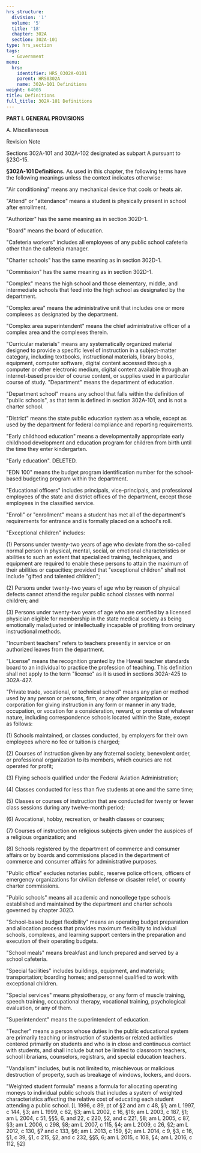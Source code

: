 ```yaml
---
hrs_structure:
  division: '1'
  volume: '5'
  title: '18'
  chapter: 302A
  section: 302A-101
type: hrs_section
tags:
  - Government
menu:
  hrs:
    identifier: HRS_0302A-0101
    parent: HRS0302A
    name: 302A-101 Definitions
weight: 64005
title: Definitions
full_title: 302A-101 Definitions
---
```

**PART I. GENERAL PROVISIONS**

A. Miscellaneous

Revision Note

Sections 302A-101 and 302A-102 designated as subpart A pursuant to §23G-15.

**§302A-101 Definitions.** As used in this chapter, the following terms have the following meanings unless the context indicates otherwise:

"Air conditioning" means any mechanical device that cools or heats air.

"Attend" or "attendance" means a student is physically present in school after enrollment.

"Authorizer" has the same meaning as in section 302D-1.

"Board" means the board of education.

"Cafeteria workers" includes all employees of any public school cafeteria other than the cafeteria manager.

"Charter schools" has the same meaning as in section 302D-1.

"Commission" has the same meaning as in section 302D-1.

"Complex" means the high school and those elementary, middle, and intermediate schools that feed into the high school as designated by the department.

"Complex area" means the administrative unit that includes one or more complexes as designated by the department.

"Complex area superintendent" means the chief administrative officer of a complex area and the complexes therein.

"Curricular materials" means any systematically organized material designed to provide a specific level of instruction in a subject-matter category, including textbooks, instructional materials, library books, equipment, computer software, digital content accessed through a computer or other electronic medium, digital content available through an internet-based provider of course content, or supplies used in a particular course of study. "Department" means the department of education.

"Department school" means any school that falls within the definition of "public schools", as that term is defined in section 302A-101, and is not a charter school.

"District" means the state public education system as a whole, except as used by the department for federal compliance and reporting requirements.

"Early childhood education" means a developmentally appropriate early childhood development and education program for children from birth until the time they enter kindergarten.

"Early education". DELETED.

"EDN 100" means the budget program identification number for the school-based budgeting program within the department.

"Educational officers" includes principals, vice-principals, and professional employees of the state and district offices of the department, except those employees in the classified service.

"Enroll" or "enrollment" means a student has met all of the department's requirements for entrance and is formally placed on a school's roll.

"Exceptional children" includes:

(1) Persons under twenty-two years of age who deviate from the so-called normal person in physical, mental, social, or emotional characteristics or abilities to such an extent that specialized training, techniques, and equipment are required to enable these persons to attain the maximum of their abilities or capacities; provided that "exceptional children" shall not include "gifted and talented children";

(2) Persons under twenty-two years of age who by reason of physical defects cannot attend the regular public school classes with normal children; and

(3) Persons under twenty-two years of age who are certified by a licensed physician eligible for membership in the state medical society as being emotionally maladjusted or intellectually incapable of profiting from ordinary instructional methods.

"Incumbent teachers" refers to teachers presently in service or on authorized leaves from the department.

"License" means the recognition granted by the Hawaii teacher standards board to an individual to practice the profession of teaching. This definition shall not apply to the term "license" as it is used in sections 302A-425 to 302A-427.

"Private trade, vocational, or technical school" means any plan or method used by any person or persons, firm, or any other organization or corporation for giving instruction in any form or manner in any trade, occupation, or vocation for a consideration, reward, or promise of whatever nature, including correspondence schools located within the State, except as follows:

(1) Schools maintained, or classes conducted, by employers for their own employees where no fee or tuition is charged;

(2) Courses of instruction given by any fraternal society, benevolent order, or professional organization to its members, which courses are not operated for profit;

(3) Flying schools qualified under the Federal Aviation Administration;

(4) Classes conducted for less than five students at one and the same time;

(5) Classes or courses of instruction that are conducted for twenty or fewer class sessions during any twelve-month period;

(6) Avocational, hobby, recreation, or health classes or courses;

(7) Courses of instruction on religious subjects given under the auspices of a religious organization; and

(8) Schools registered by the department of commerce and consumer affairs or by boards and commissions placed in the department of commerce and consumer affairs for administrative purposes.

"Public office" excludes notaries public, reserve police officers, officers of emergency organizations for civilian defense or disaster relief, or county charter commissions.

"Public schools" means all academic and noncollege type schools established and maintained by the department and charter schools governed by chapter 302D.

"School-based budget flexibility" means an operating budget preparation and allocation process that provides maximum flexibility to individual schools, complexes, and learning support centers in the preparation and execution of their operating budgets.

"School meals" means breakfast and lunch prepared and served by a school cafeteria.

"Special facilities" includes buildings, equipment, and materials; transportation; boarding homes; and personnel qualified to work with exceptional children.

"Special services" means physiotherapy, or any form of muscle training, speech training, occupational therapy, vocational training, psychological evaluation, or any of them.

"Superintendent" means the superintendent of education.

"Teacher" means a person whose duties in the public educational system are primarily teaching or instruction of students or related activities centered primarily on students and who is in close and continuous contact with students, and shall include but not be limited to classroom teachers, school librarians, counselors, registrars, and special education teachers.

"Vandalism" includes, but is not limited to, mischievous or malicious destruction of property, such as breakage of windows, lockers, and doors.

"Weighted student formula" means a formula for allocating operating moneys to individual public schools that includes a system of weighted characteristics affecting the relative cost of educating each student attending a public school. [L 1996, c 89, pt of §2 and am c 48, §1; am L 1997, c 144, §3; am L 1999, c 62, §3; am L 2002, c 16, §16; am L 2003, c 187, §1; am L 2004, c 51, §§5, 6, and 22, c 220, §2, and c 221, §8; am L 2005, c 87, §3; am L 2006, c 298, §8; am L 2007, c 115, §4; am L 2009, c 26, §2; am L 2012, c 130, §7 and c 133, §6; am L 2013, c 159, §2; am L 2014, c 9, §3, c 16, §1, c 39, §1, c 215, §2, and c 232, §§5, 6; am L 2015, c 108, §4; am L 2016, c 112, §2]